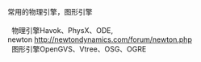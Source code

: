 常用的物理引擎，图形引擎<br /><br />&nbsp; 物理引擎Havok、PhysX、ODE,<br />newton http://newtondynamics.com/forum/newton.php<br />&nbsp; 图形引擎OpenGVS、Vtree、OSG、OGRE